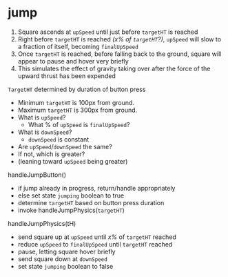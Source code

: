 # jump

1. Square ascends at `upSpeed` until just before `targetHT` is reached
2. Right before `targetHT` is reached *(x% of `targetHT`?)*, `upSpeed` will slow to a fraction of itself, becoming `finalUpSpeed`
3. Once `targetHT` is reached, before falling back to the ground, square will appear to pause and hover very briefly
4. This simulates the effect of gravity taking over after the force of the upward thrust has been expended

`TargetHT` determined by duration of button press
- Minimum `targetHT` is 100px from ground.
- Maximum `targetHT` is 300px from ground.
- What is `upSpeed`?
  - What % of `upSpeed` is `finalUpSpeed`?
- What is `downSpeed`?
  - `downSpeed` is constant
- Are `upSpeed`/`downSpeed` the same?
- If not, which is greater?
- (leaning toward `upSpeed` being greater)

handleJumpButton()
- if jump already in progress, return/handle appropriately
- else set state `jumping` boolean to true
- determine `targetHT` based on button press duration
- invoke handleJumpPhysics(`targetHT`)

handleJumpPhysics(tH)
- send square up at `upSpeed` until *x%* of `targetHT` reached
- reduce `upSpeed` to `finalUpSpeed` until `targetHT` reached
- pause, letting square hover briefly 
- send square down at `downSpeed`
- set state `jumping` boolean to false

